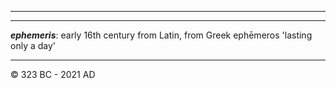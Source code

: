 <hr/>
<hr/>

**_ephemeris_**: early 16th century from Latin, from Greek ephēmeros 'lasting only a day'

<hr/>

&copy; 323 BC - 2021 AD